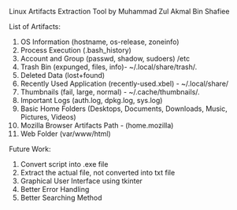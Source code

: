 Linux Artifacts Extraction Tool by Muhammad Zul Akmal Bin Shafiee

List of Artifacts:

1) OS Information (hostname, os-release, zoneinfo)
2) Process Execution (.bash_history)
3) Account and Group (passwd, shadow, sudoers) /etc
4) Trash Bin (expunged, files, info)- ~/.local/share/trash/.
5) Deleted Data (lost+found)
6) Recently Used Application (recently-used.xbel) - ~/.local/share/
7) Thumbnails (fail, large, normal) - ~/.cache/thumbnails/.
8) Important Logs (auth.log, dpkg.log, sys.log)
9) Basic Home Folders (Desktops, Documents, Downloads, Music, Pictures, Videos)
10) Mozilla Browser Artifacts Path - (home.mozilla)
11) Web Folder (var/www/html)

Future Work:

1) Convert script into .exe file
2) Extract the actual file, not converted into txt file
3) Graphical User Interface using tkinter
4) Better Error Handling
5) Better Searching Method